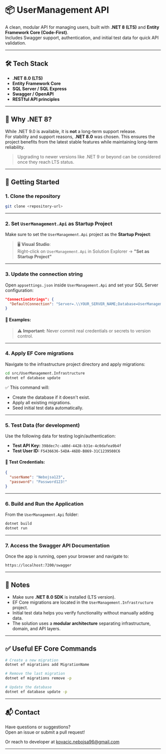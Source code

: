 # 📦 UserManagement API

A clean, modular API for managing users, built with **.NET 8 (LTS)** and **Entity Framework Core (Code-First)**.  
Includes Swagger support, authentication, and initial test data for quick API validation.

---

## 🛠️ Tech Stack

- **.NET 8.0 (LTS)**
- **Entity Framework Core**
- **SQL Server / SQL Express**
- **Swagger / OpenAPI**
- **RESTful API principles**

---

## 📌 Why .NET 8?

While .NET 9.0 is available, it is **not** a long-term support release.  
For stability and support reasons, **.NET 8.0** was chosen. This ensures the project benefits from the latest stable features while maintaining long-term reliability.

> Upgrading to newer versions like .NET 9 or beyond can be considered once they reach LTS status.

---

## 🚀 Getting Started

### 1. Clone the repository

```bash
git clone <repository-url>
```

---

### 2. Set `UserManagement.Api` as Startup Project

Make sure to set the `UserManagement.Api` project as the **Startup Project**:

> 🖥️ **Visual Studio**:  
> Right-click on `UserManagement.Api` in Solution Explorer → **"Set as Startup Project"**

---

### 3. Update the connection string

Open `appsettings.json` inside `UserManagement.Api` and set your SQL Server configuration:

```json
"ConnectionStrings": {
  "DefaultConnection": "Server=.\\YOUR_SERVER_NAME;Database=UserManagementDb;Trusted_Connection=True;TrustServerCertificate=true;"
}
```

#### 🔧 Examples:

> ⚠️ **Important:** Never commit real credentials or secrets to version control.

---

### 4. Apply EF Core migrations

Navigate to the infrastructure project directory and apply migrations:

```bash
cd src/UserManagement.Infrastructure
dotnet ef database update
```

✅ This command will:
- Create the database if it doesn't exist.
- Apply all existing migrations.
- Seed initial test data automatically.

---

### 5. Test Data (for development)

Use the following data for testing login/authentication:

- **Test API Key:** `398dec7c-a80d-4428-b31e-4c0dafea9b4f`  
- **Test User ID:** `F5436636-54DA-46DD-B869-31C1239508C6`

#### 🔐 Test Credentials:

```json
{
  "userName": "Nebojsa123",
  "password": "Password123!"
}
```

---

### 6. Build and Run the Application

From the `UserManagement.Api` folder:

```bash
dotnet build
dotnet run
```

---

### 7. Access the Swagger API Documentation

Once the app is running, open your browser and navigate to:

```
https://localhost:7200/swagger
```

---

## 📎 Notes

- Make sure **.NET 8.0 SDK** is installed (LTS version).
- EF Core migrations are located in the `UserManagement.Infrastructure` project.
- Initial test data helps you verify functionality without manually adding data.
- The solution uses a **modular architecture** separating infrastructure, domain, and API layers.

---

## ✅ Useful EF Core Commands

```bash
# Create a new migration
dotnet ef migrations add MigrationName

# Remove the last migration
dotnet ef migrations remove -p

# Update the database
dotnet ef database update -p
```

---

## 📬 Contact

Have questions or suggestions?  
Open an issue or submit a pull request!

Or reach to developer at kovacic.nebojsa96@gmail.com

---
